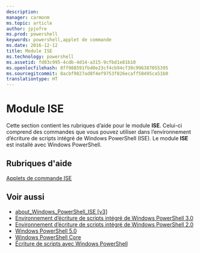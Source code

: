 ```yaml
---
description: 
manager: carmonm
ms.topic: article
author: jpjofre
ms.prod: powershell
keywords: powershell,applet de commande
ms.date: 2016-12-12
title: Module ISE
ms.technology: powershell
ms.assetid: fd03c995-4cdb-4d14-a315-9cfbd1e81b10
ms.openlocfilehash: 8ff988591fbd0e23cf4cb94cf39c996387055395
ms.sourcegitcommit: 8acbf9827ad8f4ef9753f826ecaff58495ca51b0
translationtype: HT
---
```

# <a name="ise-module"></a>Module ISE
Cette section contient les rubriques d’aide pour le module **ISE**. Celui-ci comprend des commandes que vous pouvez utiliser dans l’environnement d’écriture de scripts intégré de Windows PowerShell (ISE). Le module **ISE** est installé avec Windows PowerShell.

## <a name="help-topics"></a>Rubriques d'aide
[Applets de commande ISE](http://go.microsoft.com/fwlink/?LinkID=254686)

## <a name="see-also"></a>Voir aussi
- [about_Windows_PowerShell_ISE [v3]](https://technet.microsoft.com/en-us/library/dfa54d47-60c6-4fff-8197-c747e8d411bb)
- [Environnement d’écriture de scripts intégré de Windows PowerShell 3.0](http://go.microsoft.com/fwlink/?LinkId=254681)
- [Environnement d’écriture de scripts intégré de Windows PowerShell 2.0](http://go.microsoft.com/fwlink/?LinkID=238569)
- [Windows PowerShell 5.0](../core-modules/Windows-PowerShell-5.0.md)
- [Windows PowerShell Core](https://technet.microsoft.com/en-us/library/4b75f1e4-f327-48f3-92ab-bf5435094d41)
- [Écriture de scripts avec Windows PowerShell](../../getting-started/fundamental/Scripting-with-Windows-PowerShell.md)

